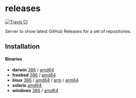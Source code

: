 # releases

[![Travis CI](https://travis-ci.org/genuinetools/releases.svg?branch=master)](https://travis-ci.org/genuinetools/releases)

Server to show latest GitHub Releases for a set of repositories.

## Installation

#### Binaries

- **darwin** [386](https://github.com/genuinetools/releases/releases/download/v0.0.0/releases-darwin-386) / [amd64](https://github.com/genuinetools/releases/releases/download/v0.0.0/releases-darwin-amd64)
- **freebsd** [386](https://github.com/genuinetools/releases/releases/download/v0.0.0/releases-freebsd-386) / [amd64](https://github.com/genuinetools/releases/releases/download/v0.0.0/releases-freebsd-amd64)
- **linux** [386](https://github.com/genuinetools/releases/releases/download/v0.0.0/releases-linux-386) / [amd64](https://github.com/genuinetools/releases/releases/download/v0.0.0/releases-linux-amd64) / [arm](https://github.com/genuinetools/releases/releases/download/v0.0.0/releases-linux-arm) / [arm64](https://github.com/genuinetools/releases/releases/download/v0.0.0/releases-linux-arm64)
- **solaris** [amd64](https://github.com/genuinetools/releases/releases/download/v0.0.0/releases-solaris-amd64)
- **windows** [386](https://github.com/genuinetools/releases/releases/download/v0.0.0/releases-windows-386) / [amd64](https://github.com/genuinetools/releases/releases/download/v0.0.0/releases-windows-amd64)
